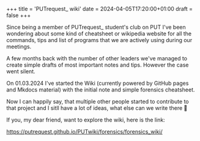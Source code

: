 +++
title = 'PUTrequest_ wiki'
date = 2024-04-05T17:20:00+01:00
draft = false
+++

Since being a member of PUTrequest_ student's club on PUT I've been wondering about some kind of cheatsheet or wikipedia website for all the commands, tips and list of programs that we are actively using during our meetings.

A few months back with the number of other leaders we've managed to create simple drafts of most important notes and tips. However the case went silent.

On 01.03.2024 I've started the Wiki (currently powered by GitHub pages and Mkdocs material) with the initial note and simple forensics cheatsheet.

Now I can happily say, that multiple other people started to contribute to that project and I sitll have a lot of ideas, what else can we write there 🤔

If you, my dear friend, want to explore the wiki, here is the link:

https://putrequest.github.io/PUTwiki/forensics/forensics_wiki/